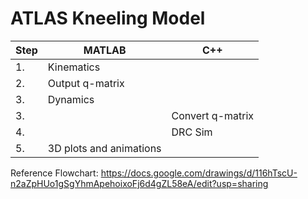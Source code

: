 # ATLAS Kneeling Model

| Step | MATLAB| C++ |
| ------------- | ------------- | ------------- |
| 1. | Kinematics  | |
| 2. | Output q-matrix  | |
| 3. | Dynamics | |
| 3. | |  Convert q-matrix |
| 4. | |  DRC Sim |
| 5. | 3D plots and animations| |

Reference Flowchart:
https://docs.google.com/drawings/d/116hTscU-n2aZpHUo1gSgYhmApehoixoFj6d4gZL58eA/edit?usp=sharing
